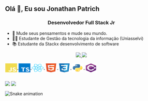 ## Olá 👋, Eu sou Jonathan Patrich
<h3 align = "center">  Desenvolvedor Full Stack Jr </h3>

- 🚀 Mude seus pensamentos e mude seu mundo.
- 👨‍🎓 Estudante de Gestão da tecnologia da informação (Uniasselvi)
- 📚 Estudante da Stackx desenvolvimento de software
<div align="center">
  <a href="https://github.com/tiksom48">
  <img height="180em" src="https://github-readme-stats.vercel.app/api?username=tiksom48&show_icons=true&theme=dark&include_all_commits=true&count_private=true"/>
  <img height="180em" src="https://github-readme-stats.vercel.app/api/top-langs/?username=tiksom48&layout=compact&langs_count=7&theme=dark"/>
</div>
<div style="display: inline_block"><br>
  <img align="center" alt="Tiksom-Js" height="30" width="40" src="https://raw.githubusercontent.com/devicons/devicon/master/icons/javascript/javascript-plain.svg">
  <img align="center" alt="Tiksom-Ts" height="30" width="40" src="https://raw.githubusercontent.com/devicons/devicon/master/icons/typescript/typescript-plain.svg">
  <img align="center" alt="Rafa-React" height="30" width="40" src="https://raw.githubusercontent.com/devicons/devicon/master/icons/react/react-original.svg">
  <img align="center" alt="Tiksom-HTML" height="30" width="40" src="https://raw.githubusercontent.com/devicons/devicon/master/icons/html5/html5-original.svg">
  <img align="center" alt="Tiksom-CSS" height="30" width="40" src="https://raw.githubusercontent.com/devicons/devicon/master/icons/css3/css3-original.svg">
  <img align="center" alt="Tiksom-Python" height="30" width="40" src="https://raw.githubusercontent.com/devicons/devicon/master/icons/python/python-original.svg">
  <img align="center" alt="Tiksom-Csharp" height="30" width="40" src="https://raw.githubusercontent.com/devicons/devicon/master/icons/csharp/csharp-original.svg">
  
</div>
  
  ##
 
<div> 
  <a href="https://www.instagram.com/jonathanpatrich/" target="_blank"><img src="https://img.shields.io/badge/-Instagram-%23E4405F?style=for-the-badge&logo=instagram&logoColor=white" target="_blank"></a>
  <a href="https://www.linkedin.com/in/jonathanpatrich/" target="_blank"><img src="https://img.shields.io/badge/-LinkedIn-%230077B5?style=for-the-badge&logo=linkedin&logoColor=white" target="_blank"></a> 
 
  ![Snake animation](https://github.com/tiksom48/tiksom48/blob/output/github-contribution-grid-snake.svg)
</div>
